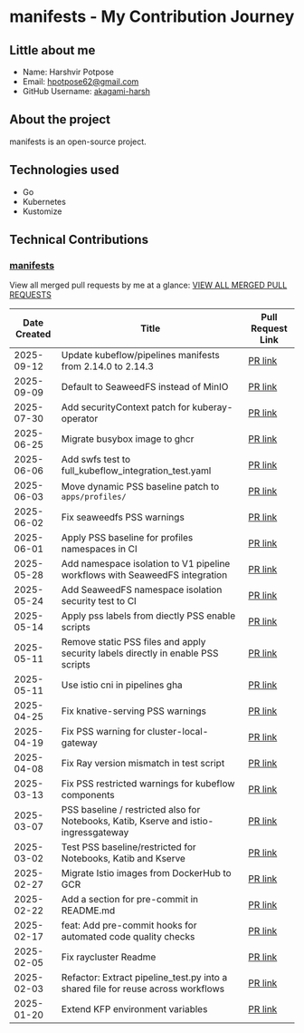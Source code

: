 
# manifests - My Contribution Journey

## Little about me

- Name: Harshvir Potpose
- Email: <hpotpose62@gmail.com>
- GitHub Username: [akagami-harsh](https://github.com/akagami-harsh)

## About the project

manifests is an open-source project. 

## Technologies used

- Go
- Kubernetes
- Kustomize

## Technical Contributions

### [manifests](https://github.com/kubeflow/manifests)

View all merged pull requests by me at a glance: [VIEW ALL MERGED PULL REQUESTS](https://github.com/kubeflow/manifests/pulls?q=is%3Apr+author%3Aakagami-harsh+is%3Amerged)


| Date Created | Title | Pull Request Link |
| ------------ | ----- | ----------------- |
| 2025-09-12 | Update kubeflow/pipelines manifests from 2.14.0 to 2.14.3 | [PR link](https://github.com/kubeflow/manifests/pull/3242) |
| 2025-09-09 | Default to SeaweedFS instead of MinIO | [PR link](https://github.com/kubeflow/manifests/pull/3240) |
| 2025-07-30 | Add securityContext patch for kuberay-operator | [PR link](https://github.com/kubeflow/manifests/pull/3200) |
| 2025-06-25 | Migrate busybox image to ghcr | [PR link](https://github.com/kubeflow/manifests/pull/3174) |
| 2025-06-06 | Add swfs test to full_kubeflow_integration_test.yaml | [PR link](https://github.com/kubeflow/manifests/pull/3160) |
| 2025-06-03 | Move dynamic PSS baseline patch to `apps/profiles/` | [PR link](https://github.com/kubeflow/manifests/pull/3157) |
| 2025-06-02 | Fix seaweedfs PSS warnings | [PR link](https://github.com/kubeflow/manifests/pull/3152) |
| 2025-06-01 | Apply PSS baseline for profiles namespaces in CI | [PR link](https://github.com/kubeflow/manifests/pull/3150) |
| 2025-05-28 | Add namespace isolation to V1 pipeline workflows with SeaweedFS integration | [PR link](https://github.com/kubeflow/manifests/pull/3145) |
| 2025-05-24 |  Add SeaweedFS namespace isolation security test to CI | [PR link](https://github.com/kubeflow/manifests/pull/3141) |
| 2025-05-14 | Apply pss labels from diectly PSS enable scripts | [PR link](https://github.com/kubeflow/manifests/pull/3132) |
| 2025-05-11 | Remove static PSS files and apply security labels directly in enable PSS scripts | [PR link](https://github.com/kubeflow/manifests/pull/3130) |
| 2025-05-11 | Use istio cni in pipelines gha | [PR link](https://github.com/kubeflow/manifests/pull/3128) |
| 2025-04-25 | Fix knative-serving PSS warnings | [PR link](https://github.com/kubeflow/manifests/pull/3118) |
| 2025-04-19 | Fix PSS warning for cluster-local-gateway | [PR link](https://github.com/kubeflow/manifests/pull/3108) |
| 2025-04-08 | Fix Ray version mismatch in test script | [PR link](https://github.com/kubeflow/manifests/pull/3090) |
| 2025-03-13 | Fix PSS restricted warnings for kubeflow components | [PR link](https://github.com/kubeflow/manifests/pull/3050) |
| 2025-03-07 | PSS baseline / restricted also for Notebooks, Katib, Kserve and istio-ingressgateway | [PR link](https://github.com/kubeflow/manifests/pull/3042) |
| 2025-03-02 | Test PSS baseline/restricted for Notebooks, Katib and Kserve | [PR link](https://github.com/kubeflow/manifests/pull/3026) |
| 2025-02-27 | Migrate Istio images from DockerHub to GCR | [PR link](https://github.com/kubeflow/manifests/pull/3022) |
| 2025-02-22 | Add a section for pre-commit in README.md | [PR link](https://github.com/kubeflow/manifests/pull/3009) |
| 2025-02-17 | feat: Add pre-commit hooks for automated code quality checks | [PR link](https://github.com/kubeflow/manifests/pull/3001) |
| 2025-02-05 | Fix raycluster Readme | [PR link](https://github.com/kubeflow/manifests/pull/2976) |
| 2025-02-03 | Refactor: Extract pipeline_test.py into a shared file for reuse across workflows | [PR link](https://github.com/kubeflow/manifests/pull/2972) |
| 2025-01-20 | Extend KFP environment variables | [PR link](https://github.com/kubeflow/manifests/pull/2959) |
